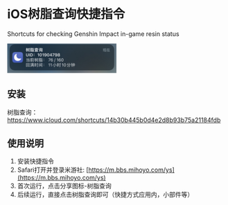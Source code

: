 # iOS树脂查询快捷指令

Shortcuts for checking Genshin Impact in-game resin status

<img src="./img/3.png" width=50% height=50%>


## 安装

树脂查询：https://www.icloud.com/shortcuts/14b30b445b0d4e2d8b93b75a21184fdb


## 使用说明

1) 安装快捷指令
2) Safari打开并登录米游社: [https://m.bbs.mihoyo.com/ys](https://m.bbs.mihoyo.com/ys)
3) 首次运行，点击分享图标-树脂查询
4) 后续运行，直接点击树脂查询即可（快捷方式应用内，小部件等）

